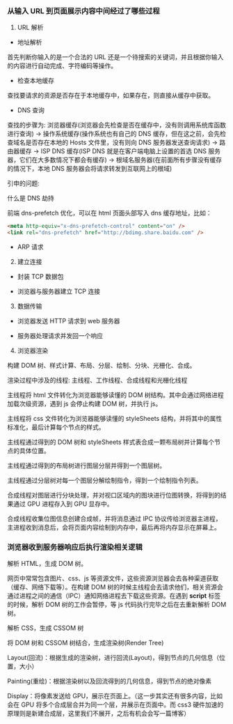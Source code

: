 ### 从输入 URL 到页面展示内容中间经过了哪些过程

1. URL 解析

- 地址解析

首先判断你输入的是一个合法的 URL 还是一个待搜索的关键词，并且根据你输入的内容进行自动完成、字符编码等操作。

- 检查本地缓存

查找要请求的资源是否存在于本地缓存中，如果存在，则直接从缓存中获取。

- DNS 查询

查找的步骤为: 浏览器缓存(浏览器会先检查是否在缓存中，没有则调用系统库函数进行查询) -> 操作系统缓存(操作系统也有自己的 DNS 缓存，但在这之前，会先检查域名是否存在本地的 Hosts 文件里，没有则向 DNS 服务器发送查询请求) -> 路由器缓存 -> ISP DNS 缓存(ISP DNS 就是在客户端电脑上设置的首选 DNS 服务器，它们在大多数情况下都会有缓存) -> 根域名服务器(在前面所有步骤没有缓存的情况下，本地 DNS 服务器会将请求转发到互联网上的根域)

引申的问题:

什么是 DNS 劫持

前端 dns-prefetch 优化，可以在 html 页面头部写入 dns 缓存地址，比如：

```html
<meta http-equiv="x-dns-prefetch-control" content="on" />
<link rel="dns-prefetch" href="http://bdimg.share.baidu.com" />
```

- ARP 请求

2. 建立连接

- 封装 TCP 数据包

- 浏览器与服务器建立 TCP 连接

3. 数据传输

- 浏览器发送 HTTP 请求到 web 服务器

- 服务器处理请求并发回一个响应

4. 浏览器渲染

构建 DOM 树、样式计算、布局、分层、绘制、分块、光栅化、合成。

渲染过程中涉及的线程: 主线程、工作线程、合成线程和光栅化线程

主线程将 html 文件转化为浏览器能够读懂的 DOM 树结构。其中会通过网络进程加载次级资源，遇到 js 会停止构建 DOM 树，并执行 js。

主线程将 css 文件转化为浏览器能够读懂的 styleSheets 结构，并将其中的属性标准化，最后计算每个节点的样式。

主线程通过得到的 DOM 树和 styleSheets 样式表合成一颗布局树并计算每个节点的具体位置。

主线程通过得到的布局树进行图层分层并得到一个图层树。

主线程通过分层树对每一个图层分解绘制指令，得到一个绘制指令列表。

合成线程对图层进行分块处理，并对视口区域内的图块进行位图转换，将得到的结果通过 GPU 进程存入到 GPU 显存中。

合成线程收集位图信息创建合成帧，并将消息通过 IPC 协议传给浏览器主进程，主进程收到消息后，会将页面内容绘制到内存中，最后再将内存显示在屏幕上。

### 浏览器收到服务器响应后执行渲染相关逻辑

解析 HTML，生成 DOM 树。

网页中常常包含图片、css、js 等资源文件，这些资源浏览器会去各种渠道获取（缓存、网络下载等）。在构建 DOM 树的时候主线程会去请求他们，相关资源会通过进程之间的通信（IPC）通知网络进程去下载这些资源。在遇到 **script** 标签的时候，解析 DOM 树的工作会暂停，等 js 代码执行完毕之后在去重新解析 DOM 树。

解析 CSS，生成 CSSOM 树

将 DOM 树和 CSSOM 树结合，生成渲染树(Render Tree)

Layout(回流)：根据生成的渲染树，进行回流(Layout)，得到节点的几何信息（位置，大小）

Painting(重绘)：根据渲染树以及回流得到的几何信息，得到节点的绝对像素

Display：将像素发送给 GPU，展示在页面上。（这一步其实还有很多内容，比如会在 GPU 将多个合成层合并为同一个层，并展示在页面中。而 css3 硬件加速的原理则是新建合成层，这里我们不展开，之后有机会会写一篇博客）
